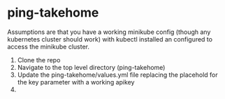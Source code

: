 # ping-takehome

Assumptions are that you have a working minikube config (though any kubernetes cluster should work) with kubectl installed an configured to access the minikube cluster.

1. Clone the repo
2. Navigate to the top level directory (ping-takehome)
3. Update the ping-takehome/values.yml file replacing the placehold for the key parameter with a working apikey
4. 
